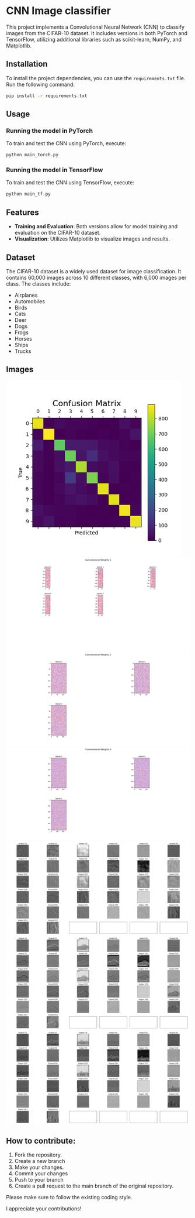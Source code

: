 # CNN Image classifier

This project implements a Convolutional Neural Network (CNN) to classify images from the CIFAR-10 dataset. It includes versions in both PyTorch and TensorFlow, utilizing additional libraries such as scikit-learn, NumPy, and Matplotlib.

## Installation

To install the project dependencies, you can use the `requirements.txt` file. Run the following command:

```bash
pip install -r requirements.txt
```


## Usage

### Running the model in PyTorch

To train and test the CNN using PyTorch, execute:

```bash
python main_torch.py
```

### Running the model in TensorFlow

To train and test the CNN using TensorFlow, execute:

```bash
python main_tf.py
```

## Features

- **Training and Evaluation**: Both versions allow for model training and evaluation on the CIFAR-10 dataset.
- **Visualization**: Utilizes Matplotlib to visualize images and results.

## Dataset

The CIFAR-10 dataset is a widely used dataset for image classification. It contains 60,000 images across 10 different classes, with 6,000 images per class. The classes include:

- Airplanes
- Automobiles
- Birds
- Cats
- Deer
- Dogs
- Frogs
- Horses
- Ships
- Trucks

## Images
![Confusion matrix (test data)](images/Confusion_matrix.png)
![Convolutional weights](images/conv_weights1.png)
![Convolutional weights](images/conv_weights2.png)
![Convolutional weights](images/conv4_weights_input0.png)
![Output Kernels](images/output_first_layer_kernels.png)
![Output kernels IMG](images/output_kernels_img.png)
![Output kernels IMG 2](images/output_kernels_img2.png)

## How to contribute:

1. Fork the repository.
2. Create a new branch 
3. Make your changes.
4. Commit your changes 
5. Push to your branch 
6. Create a pull request to the main branch of the original repository.

Please make sure to follow the existing coding style.

I appreciate your contributions! 


